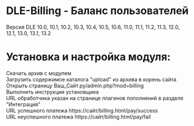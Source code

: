 # DLE-Billing - Баланс пользователей  
Версия DLE	10.0, 10.1, 10.2, 10.3, 10.4, 10.5, 10.6, 11.0, 11.1, 11.2, 11.3, 12.0, 12.1, 13.0, 13.1, 13.2  
# Установка и настройка модуля:  
Скачать архив с модулем  
Загрузить содержимое каталога "upload" из архива в корень сайта  
Открыть страницу Ваш_Сайт.ру/admin.php?mod=billing  
Выполнить инструкции установщика  
URL обработчика указан на странице плагинов пополнений в разделе "Интеграция"  
URL успешного платежа https://сайт/billing.html/pay/success  
URL неуспешного платежа https://сайт/billing.html/pay/fail
